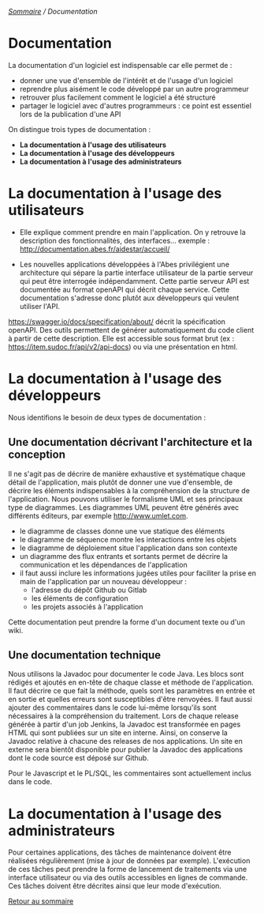 <i>[Sommaire](/README.html) / Documentation</i>

# Documentation

La documentation d'un logiciel est indispensable car elle permet de :

* donner une vue d'ensemble de l'intérêt et de l'usage d'un logiciel
* reprendre plus aisément le code développé par un autre programmeur
* retrouver plus facilement comment le logiciel a été structuré
* partager le logiciel avec d'autres programmeurs : ce point est essentiel lors de la publication d'une API

On distingue trois types de documentation : 

* __La documentation à l'usage des utilisateurs__
* __La documentation à l'usage des développeurs__
* __La documentation à l'usage des administrateurs__

# __La documentation à l'usage des utilisateurs__

* Elle explique comment prendre en main l'application. On y retrouve la description des fonctionnalités, des interfaces... exemple : http://documentation.abes.fr/aidestar/accueil/

* Les nouvelles applications développées à l'Abes privilégient une architecture qui sépare la partie interface utilisateur de la partie serveur qui peut être interrogée indépendamment. Cette partie serveur API est documentée au format openAPI qui décrit chaque service. Cette documentation s'adresse donc plutôt aux développeurs qui veulent utiliser l'API.

https://swagger.io/docs/specification/about/ décrit la spécification openAPI. Des outils permettent de générer automatiquement du code client à partir de cette description. Elle est accessible sous format brut (ex : https://item.sudoc.fr/api/v2/api-docs) ou via une présentation en html.

# __La documentation à l'usage des développeurs__

Nous identifions le besoin de deux types de documentation : 

## Une documentation décrivant l'architecture et la conception

Il ne s'agit pas de décrire de manière exhaustive et systématique chaque détail de l'application, mais plutôt de donner une vue d'ensemble, de décrire les éléments indispensables à la compréhension de la structure de l'application. Nous pouvons utiliser le formalisme UML et ses principaux type de diagrammes. Les diagrammes UML peuvent être générés avec différents éditeurs, par exemple http://www.umlet.com.

* le diagramme de classes donne une vue statique des éléments
* le diagramme de séquence montre les interactions entre les objets
* le diagramme de déploiement situe l'application dans son contexte
* un diagramme des flux entrants et sortants permet de décrire la communication et les dépendances de l'application
* il faut aussi inclure les informations jugées utiles pour faciliter la prise en main de l'application par un nouveau développeur : 
     * l'adresse du dépôt Github ou Gitlab
     * les éléments de configuration
    * les projets associés à l'application

Cette documentation peut prendre la forme d'un document texte ou d'un wiki.

## Une documentation technique

Nous utilisons la Javadoc pour documenter le code Java. Les blocs sont rédigés et ajoutés en en-tête de chaque classe et méthode de l'application. Il faut décrire ce que fait la méthode, quels sont les paramètres en entrée et en sortie et quelles erreurs sont susceptibles d'être renvoyées.
Il faut aussi ajouter des commentaires dans le code lui-même lorsqu'ils sont nécessaires à la compréhension du traitement. 
Lors de chaque release générée à partir d'un job Jenkins, la Javadoc est transformée en pages HTML qui sont publiées sur un site en interne. Ainsi, on conserve la Javadoc relative à chacune des releases de nos applications.
Un site en externe sera bientôt disponible pour publier la Javadoc des applications dont le code source est déposé sur Github.

Pour le Javascript et le PL/SQL, les commentaires sont actuellement inclus dans le code.

# __La documentation à l'usage des administrateurs__

Pour certaines applications, des tâches de maintenance doivent être réalisées régulièrement (mise à jour de données par exemple). L'exécution de ces tâches peut prendre la forme de lancement de traitements via une interface utilisateur ou via des outils accessibles en lignes de commande. Ces tâches doivent être décrites ainsi que leur mode d'exécution.


[Retour au sommaire](/README.html)
